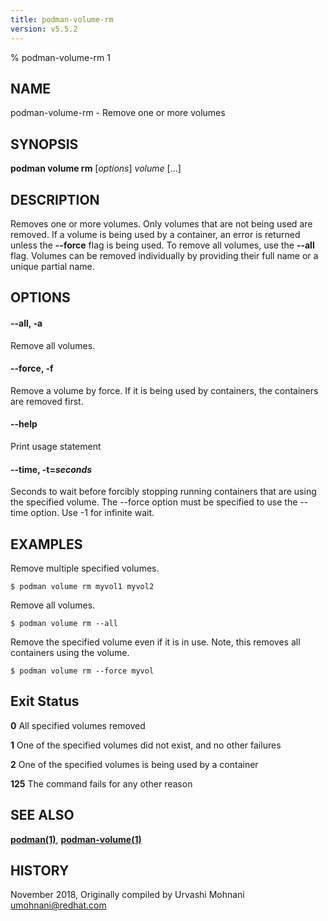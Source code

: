```yaml
---
title: podman-volume-rm
version: v5.5.2
---
```


% podman-volume-rm 1

## NAME
podman\-volume\-rm - Remove one or more volumes

## SYNOPSIS
**podman volume rm** [*options*] *volume* [...]

## DESCRIPTION

Removes one or more volumes. Only volumes that are not being used are removed.
If a volume is being used by a container, an error is returned unless the **--force**
flag is being used. To remove all volumes, use the **--all** flag.
Volumes can be removed individually by providing their full name or a unique partial name.

## OPTIONS

#### **--all**, **-a**

Remove all volumes.

#### **--force**, **-f**

Remove a volume by force.
If it is being used by containers, the containers are removed first.

#### **--help**

Print usage statement

#### **--time**, **-t**=*seconds*

Seconds to wait before forcibly stopping running containers that are using the specified volume. The --force option must be specified to use the --time option. Use -1 for infinite wait.

## EXAMPLES

Remove multiple specified volumes.
```
$ podman volume rm myvol1 myvol2
```

Remove all volumes.
```
$ podman volume rm --all
```

Remove the specified volume even if it is in use. Note, this removes all containers using the volume.
```
$ podman volume rm --force myvol
```

## Exit Status
  **0**   All specified volumes removed

  **1**   One of the specified volumes did not exist, and no other failures

  **2**   One of the specified volumes is being used by a container

  **125** The command fails for any other reason

## SEE ALSO
**[podman(1)](podman.1.md)**, **[podman-volume(1)](podman-volume.1.md)**

## HISTORY
November 2018, Originally compiled by Urvashi Mohnani <umohnani@redhat.com>
